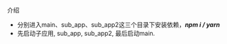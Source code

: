 介绍

- 分别进入main、sub_app、sub_app2这三个目录下安装依赖，***npm i / yarn***
- 先启动子应用, sub_app, sub_app2, 最后启动main.
